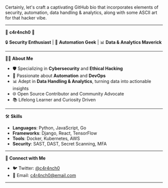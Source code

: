 Certainly, let's craft a captivating GitHub bio that incorporates elements of security, automation, data handling & analytics, along with some ASCII art for that hacker vibe.

---

🦅 **c4r4nch0** 🦅

🔒 **Security Enthusiast** | 🤖 **Automation Geek** | 📊 **Data & Analytics Maverick**

---

👨‍💻 **About Me**

- 🛡️ Specializing in **Cybersecurity** and **Ethical Hacking**
- 🤖 Passionate about **Automation** and **DevOps**
- 📊 Adept in **Data Handling & Analytics**, turning data into actionable insights
- 🌐 Open Source Contributor and Community Advocate
- 📚 Lifelong Learner and Curiosity Driven

---

🛠️ **Skills**

- **Languages**: Python, JavaScript, Go
- **Frameworks**: Django, React, TensorFlow
- **Tools**: Docker, Kubernetes, AWS
- **Security**: SAST, DAST, Secret Scanning, MFA

---

🔗 **Connect with Me**

- 🐦 Twitter: [@c4r4nch0](https://twitter.com/c4r4nch0)
- 📧 Email: c4r4nch0@email.com

---
